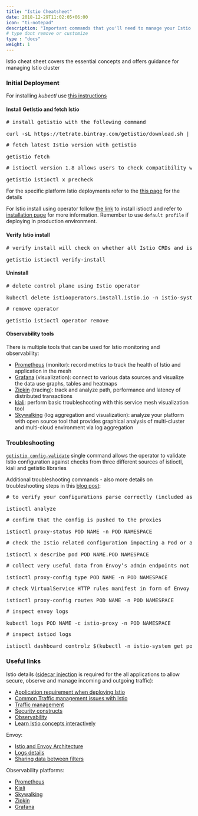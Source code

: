 ```yaml
---
title: "Istio Cheatsheet"
date: 2018-12-29T11:02:05+06:00
icon: "ti-notepad"
description: "Important commands that you'll need to manage your Istio."
# type dont remove or customize
type : "docs"
weight: 1
---
```


Istio cheat sheet covers the essential concepts and offers guidance for managing Istio cluster

### Initial Deployment

For installing *kubectl* use [this instructions](https://kubernetes.io/docs/tasks/tools/install-kubectl/)

#### Install GetIstio and fetch Istio
<pre>
# install getistio with the following command

curl -sL https://tetrate.bintray.com/getistio/download.sh | bash
</pre>

<pre>
# fetch latest Istio version with getistio

getistio fetch
</pre>

<pre>
# istioctl version 1.8 allows users to check compatibility with precheck command

getistio istioctl x precheck
</pre>
For the specific platform Istio deployments refer to the [this page](https://istio.io/latest/docs/setup/platform-setup/) for the details

For Istio install using operator follow [the link](https://istio.io/latest/docs/setup/install/operator/#install) to install istioctl and refer to [installation page](https://istio.io/latest/docs/setup/additional-setup/config-profiles/) for more information. Remember to use `default profile` if deploying in production environment.

#### Verify Istio install
<pre>
# verify install will check on whether all Istio CRDs and istiod control plane installed in a correct way

getistio istioctl verify-install
</pre>

#### Uninstall 
<pre>
# delete control plane using Istio operator

kubectl delete istiooperators.install.istio.io -n istio-system example-istiocontrolplane
</pre>
<pre>
# remove operator

getistio istioctl operator remove
</pre>

#### Observability tools

There is multiple tools that can be used for Istio monitoring and observability:
- [Prometheus](https://istio.io/latest/docs/ops/integrations/prometheus/#Configuration) (monitor): record metrics to track the health of Istio and application in the mesh
- [Grafana](https://istio.io/latest/docs/ops/integrations/grafana/) (visualization): connect to various data sources and visualize the data use graphs, tables and heatmaps
- [Zipkin](https://istio.io/latest/docs/ops/integrations/zipkin/) (tracing): track and analyze path, performance and latency of distributed transactions
- [kiali](https://istio.io/latest/docs/ops/integrations/kiali/): perform basic troubleshooting with this service mesh visualization tool
- [Skywalking](/istio-tutorials/install-skywalking) (log aggregation and visualization): analyze your platform with open source tool that provides graphical analysis of multi-cluster and multi-cloud environment via log aggregation

### Troubleshooting
[`getistio config-validate`](/getistio-cli/reference/getistio_config-validate) single command allows the operator to validate Istio configuration against checks from three different sources of istioctl, kiali and getistio libraries

Additional troubleshooting commands - also more details on troubleshooting steps in this [blog post](https://www.tetrate.io/blog/debugging-your-istio-networking-configuration/):
<pre>
# to verify your configurations parse correctly (included as subset to `getistio config-validate` command)

istioctl analyze 
</pre>

<pre>
# confirm that the config is pushed to the proxies

istioctl proxy-status POD_NAME -n POD_NAMESPACE
</pre>

<pre>
# check the Istio related configuration impacting a Pod or a Service in the Runtime using experimental describe feature

istioctl x describe pod POD_NAME.POD_NAMESPACE
</pre>

<pre>
# collect very useful data from Envoy’s admin endpoints not only /config_dump output

istioctl proxy-config type POD_NAME -n POD_NAMESPACE
</pre>

<pre>
# check VirtualService HTTP rules manifest in form of Envoy routes

istioctl proxy-config routes POD_NAME -n POD_NAMESPACE
</pre>

<pre>
# inspect envoy logs

kubectl logs POD_NAME -c istio-proxy -n POD_NAMESPACE
</pre>

<pre>
# inspect istiod logs

istioctl dashboard controlz $(kubectl -n istio-system get pods -l app=istiod -o jsonpath='.items[0].metadata.name').istio-system
</pre>


### Useful links
Istio details ([sidecar injection](https://istio.io/latest/docs/setup/additional-setup/sidecar-injection/) is required for the all applications to allow secure, observe and manage incoming and outgoing traffic):
- [Application requirement when deploying Istio]( https://istio.io/latest/docs/ops/deployment/requirements/)
- [Common Traffic management issues with Istio](https://istio.io/latest/docs/ops/common-problems/network-issues/)
- [Traffic management ](https://istio.io/latest/docs/tasks/traffic-management/)
- [Security constructs](https://istio.io/latest/docs/tasks/security/)
- [Observability](https://istio.io/latest/docs/tasks/observability/)
- [Learn Istio concepts interactively](https://tetrate-academy.thinkific.com/enrollments)

Envoy:

- [Istio and Envoy Architecture](https://istio.io/latest/docs/ops/deployment/architecture/)
- [Logs details](https://www.envoyproxy.io/docs/envoy/latest/configuration/observability/observability)
- [Sharing data between filters](https://www.envoyproxy.io/docs/envoy/latest/intro/arch_overview/advanced/data_sharing_between_filters)

Observability platforms:

- [Prometheus](https://prometheus.io/)
- [Kiali](https://kiali.io/documentation/)
- [Skywalking](https://skywalking.apache.org/docs/)
- [Zipkin](https://zipkin.io/pages/architecture.html)
- [Grafana](https://grafana.com/docs/)
